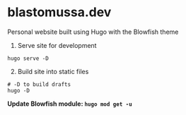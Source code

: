 # blastomussa.dev

Personal website built using Hugo with the Blowfish theme

1. Serve site for development
``` 
hugo serve -D
```

2. Build site into static files

```
# -D to build drafts
hugo -D
```

**Update Blowfish module: `hugo mod get -u`**